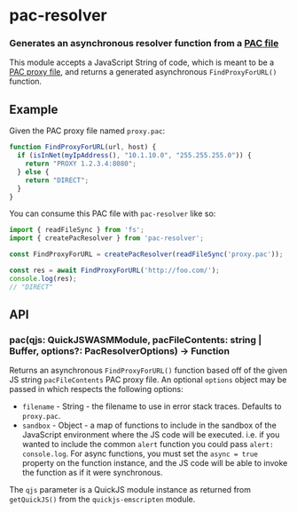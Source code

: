 pac-resolver
============
### Generates an asynchronous resolver function from a [PAC file][pac-wikipedia]


This module accepts a JavaScript String of code, which is meant to be a
[PAC proxy file][pac-wikipedia], and returns a generated asynchronous
`FindProxyForURL()` function.

Example
-------

Given the PAC proxy file named `proxy.pac`:

```js
function FindProxyForURL(url, host) {
  if (isInNet(myIpAddress(), "10.1.10.0", "255.255.255.0")) {
    return "PROXY 1.2.3.4:8080";
  } else {
    return "DIRECT";
  }
}
```

You can consume this PAC file with `pac-resolver` like so:

```ts
import { readFileSync } from 'fs';
import { createPacResolver } from 'pac-resolver';

const FindProxyForURL = createPacResolver(readFileSync('proxy.pac'));

const res = await FindProxyForURL('http://foo.com/');
console.log(res);
// "DIRECT"
```


API
---

### pac(qjs: QuickJSWASMModule, pacFileContents: string | Buffer, options?: PacResolverOptions) → Function

Returns an asynchronous `FindProxyForURL()` function based off of the given JS
string `pacFileContents` PAC proxy file. An optional `options` object may be
passed in which respects the following options:

 * `filename` - String - the filename to use in error stack traces. Defaults to `proxy.pac`.
 * `sandbox` - Object - a map of functions to include in the sandbox of the
 JavaScript environment where the JS code will be executed. i.e. if you wanted to
 include the common `alert` function you could pass `alert: console.log`. For
 async functions, you must set the `async = true` property on the function
 instance, and the JS code will be able to invoke the function as if it were
 synchronous.

 The `qjs` parameter is a QuickJS module instance as returned from `getQuickJS()` from the `quickjs-emscripten` module.

[pac-file-docs]: https://web.archive.org/web/20070602031929/http://wp.netscape.com/eng/mozilla/2.0/relnotes/demo/proxy-live.html
[pac-wikipedia]: http://wikipedia.org/wiki/Proxy_auto-config
